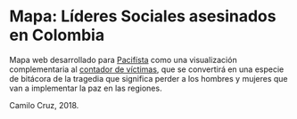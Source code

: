 # Mapa: Líderes Sociales asesinados en Colombia

Mapa web desarrollado para [Pacifísta](http://pacifista.co/) como una visualización complementaria al [contador de víctimas](http://pacifista.co/lideres-sociales-asesinados-inicio-implementacion/), que se convertirá en una especie de bitácora de la tragedia que significa perder a los hombres y mujeres que van a implementar la paz en las regiones.

Camilo Cruz, 2018.

